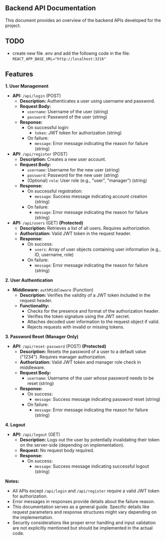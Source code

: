 ## Backend API Documentation

This document provides an overview of the backend APIs developed for the project.

## TODO
- create new file .env and add the followng code in the file:
`REACT_APP_BASE_URL="http://localhost:3216"`


## Features
**1. User Management**

* **API:** `/api/login` (POST)
    * **Description:** Authenticates a user using username and password.
    * **Request Body:**
        * `username`: Username of the user (string)
        * `password`: Password of the user (string)
    * **Response:**
        * On successful login:
            * `token`: JWT token for authorization (string)
        * On failure:
            * `message`: Error message indicating the reason for failure (string)
* **API:** `/api/register` (POST)
    * **Description:** Creates a new user account.
    * **Request Body:**
        * `username`: Username for the new user (string)
        * `password`: Password for the new user (string)
        * (Optional) `role`: User role (e.g., "user", "manager") (string)
    * **Response:**
        * On successful registration:
            * `message`: Success message indicating account creation (string)
        * On failure:
            * `message`: Error message indicating the reason for failure (string)
* **API:** `/api/users` (GET) **(Protected)**
    * **Description:** Retrieves a list of all users. Requires authorization.
    * **Authorization:** Valid JWT token in the request header.
    * **Response:**
        * On success:
            * `users`: Array of user objects containing user information (e.g., ID, username, role)
        * On failure:
            * `message`: Error message indicating the reason for failure (string)

**2. User Authentication**

* **Middleware:** `authMiddleware` (Function)
    * **Description:** Verifies the validity of a JWT token included in the request header.
    * **Functionality:**
        * Checks for the presence and format of the authorization header.
        * Verifies the token signature using the JWT secret.
        * Attaches decoded user information to the request object if valid.
        * Rejects requests with invalid or missing tokens.

**3. Password Reset (Manager Only)**

* **API:** `/api/reset-password` (POST) **(Protected)**
    * **Description:** Resets the password of a user to a default value ("1234"). Requires manager authorization.
    * **Authorization:** Valid JWT token and manager role check in middleware.
    * **Request Body:**
        * `username`: Username of the user whose password needs to be reset (string)
    * **Response:**
        * On success:
            * `message`: Success message indicating password reset (string)
        * On failure:
            * `message`: Error message indicating the reason for failure (string)

**4. Logout**

* **API:** `/api/logout` (GET)
    * **Description:** Logs out the user by potentially invalidating their token on the server-side (depending on implementation).
    * **Request:** No request body required.
    * **Response:**
        * On success:
            * `message`: Success message indicating successful logout (string)

**Notes:**

* All APIs except `/api/login` and `/api/register` require a valid JWT token for authorization.
* Error messages in responses provide details about the failure reason.
* This documentation serves as a general guide. Specific details like request parameters and response structures might vary depending on the implementation.
* Security considerations like proper error handling and input validation are not explicitly mentioned but should be implemented in the actual code.

